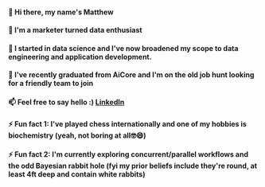 #### 👋 Hi there, my name's Matthew
#### 💬 I'm a marketer turned data enthusiast
#### 💬 I started in data science and I've now broadened my scope to data engineering and application development.
#### 💬 I've recently graduated from AiCore and I'm on the old job hunt looking for a friendly team to join   
#### 📫 Feel free to say hello :) [LinkedIn](https://www.linkedin.com/in/matthew-m-a847349/)
#### ⚡ Fun fact 1: I've played chess internationally and one of my hobbies is biochemistry (yeah, not boring at all🤓😄)   
#### ⚡ Fun fact 2: I'm currently exploring concurrent/parallel workflows and the odd Bayesian rabbit hole (fyi my prior beliefs include they're round, at least 4ft deep and contain white rabbits)
<!--
**mrmarq1/mrmarq1** is a ✨ _special_ ✨ repository because its `README.md` (this file) appears on your GitHub profile.

Here are some ideas to get you started:

- 🔭 I’m currently working on ...
- 👯 I’m looking to collaborate on ...
- 🤔 I’m looking for help with ...
- 💬 Ask me about ...
- 📫 How to reach me: ...
- 😄 Pronouns: ...
- ⚡ Fun fact: ...
-->
